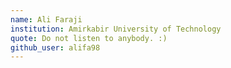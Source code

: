 ```yaml
---
name: Ali Faraji
institution: Amirkabir University of Technology
quote: Do not listen to anybody. :)
github_user: alifa98
---
```

